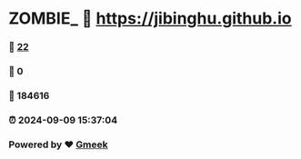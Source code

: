 # ZOMBIE_ :link: https://jibinghu.github.io 
### :page_facing_up: [22](https://jibinghu.github.io/tag.html) 
### :speech_balloon: 0 
### :hibiscus: 184616 
### :alarm_clock: 2024-09-09 15:37:04 
### Powered by :heart: [Gmeek](https://github.com/Meekdai/Gmeek)
